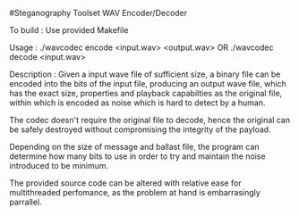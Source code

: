 #Steganography Toolset
WAV Encoder/Decoder

To build : Use provided Makefile

Usage : ./wavcodec encode <input.wav> <message> <output.wav>
OR      ./wavcodec decode <input.wav> <output>

Description :
Given a input wave file of sufficient size, a binary file <message> can be encoded into the bits of the input file, producing an output wave file, 
which has the exact size, properties and playback capabilties as the original file, within which <message> is encoded as noise which is hard to
detect by a human. 

The codec doesn't require the original file to decode, hence the original can be safely destroyed without compromising the integrity of the payload.

Depending on the size of message and ballast file, the program can determine how many bits to use in order to try and maintain the noise introduced 
to be minimum.

The provided source code can be altered with relative ease for multithreaded perfomance, as the problem at hand is embarrasingly parrallel.
